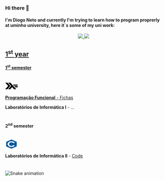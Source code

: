 ### Hi there 👋
#### I'm Diogo Neto and currently I'm trying to learn how to program proprerly at uminho university, here it´s some of my uni work:

<div align="center">
  <a href="https://github.com/diogorn">
  <img height="170em" src="https://github-readme-stats.vercel.app/api?username=diogorn&show_icons=true&theme=onedark&include_all_commits=true&count_private=true"/>
  <img height="170em" src="https://github-readme-stats.vercel.app/api/top-langs/?username=diogorn&layout=compact&langs_count=7&theme=onedark"/>
</div>
          
## 1<sup>st</sup> year 
#### 1<sup>st</sup> semester 
<div style="display: inline_block"><br>
  <img align="center" alt="Dioho-hs" height="30" width="40" src="https://raw.githubusercontent.com/devicons/devicon/master/icons/haskell/haskell-plain.svg">
</div>
          
**Programação Funcional** - [Fichas](https://github.com/diogorn/Programacao-Funcional) 
          
**Laboratórios de Informática I** - ...

#
          
#### 2<sup>nd</sup> semester           
<div style="display: inline_block"><br> 
  <img align="center" alt="Diogo-C" height="30" width="40" src="https://raw.githubusercontent.com/devicons/devicon/master/icons/c/c-plain.svg">
</div>
          
**Laboratórios de Informática II** - [Code](https://github.com/diogorn/CCPL3G04)
  
# 

 
  ![Snake animation](https://github.com/diogorn/diogorn/blob/output/github-contribution-grid-snake.svg)
 
</div>

